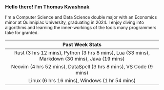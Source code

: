 
### Hello there! I'm Thomas Kwashnak

I'm a Computer Science and Data Science double major with an Economics
minor at Quinnipiac University, graduating in 2024.
I enjoy diving into algorithms and learning the inner-workings of the tools
many programmers take for granted.

| Past Week Stats |
| :---: |
| Rust (3 hrs 12 mins), Python (3 hrs 8 mins), Lua (33 mins), Markdown (30 mins), Java (19 mins) |
| Neovim (4 hrs 52 mins), DataSpell (3 hrs 8 mins), VS Code (9 mins) |
| Linux (6 hrs 16 mins), Windows (1 hr 54 mins) |

